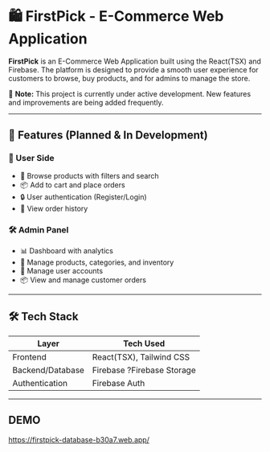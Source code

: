 # 🛍️ FirstPick - E-Commerce Web Application


**FirstPick** is an E-Commerce Web Application built using the React(TSX) and Firebase. The platform is designed to provide a smooth user experience for customers to browse, buy products, and for admins to manage the store.

🚧 **Note:** This project is currently under active development. New features and improvements are being added frequently.

---

## 🚀 Features (Planned & In Development)

### 👥 User Side
- 🛒 Browse products with filters and search
- 📦 Add to cart and place orders
- 🔒 User authentication (Register/Login)
- 🌟 View order history


### 🛠️ Admin Panel
- 📊 Dashboard with analytics
- 🧾 Manage products, categories, and inventory
- 👥 Manage user accounts
- 📦 View and manage customer orders

---

## 🛠️ Tech Stack

| Layer                 | Tech Used                     |
|-----------------------|-------------------------------|
| Frontend              | React(TSX), Tailwind CSS      |
| Backend/Database      | Firebase ?Firebase Storage    |
| Authentication        | Firebase Auth                 |


---
## DEMO
https://firstpick-database-b30a7.web.app/
